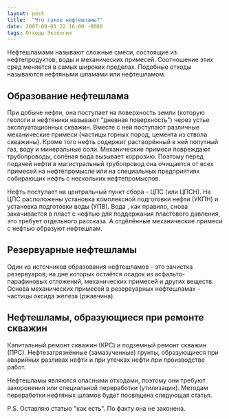 ```yaml
---
layout: post
title:  "Что такое нефтешламы?"
date: 2007-09-01 22:16:00 -0000
tags: Отходы Экология
---
```


Нефтешламами называют сложные смеси, состоящие из нефтепродуктов, воды и механических примесей. Соотношение этих сред меняется в самых широких пределах. Подобные отходы называются нефтяными шламами или нефтешламом.

## Образование нефтешлама

При добыче нефти, она поступает на поверхность земли (которую геологи и нефтяники называют "дневная поверхность") через устье эксплуатационных скважин. Вместе с ней поступают различные механические примеси (частицы горных пород, цемента из ствола скважины). Кроме того нефть содержит растворённый в ней попутный газ, воду и минеральные соли. Механические примеси повреждают трубопроводы, солёная вода вызывает коррозию. Поэтому перед подачей нефти в магистральный трубопровод она очищается от всех примесей на нефтепромысле или на специальных предприятиях собирающих нефть с нескольких нефтепромыслов.

Нефть поступает на центральный пункт сбора - ЦПС (или ЦПСН). На ЦПС расположены установка комплексной подготовки нефти (УКПН) и установка подготовки воды (УПВ). Вода , как правило, снова закачивается в пласт с нефтью для поддержания пластового давления, это требует отдельного рассказа. А отдёлённые механические примеси с нефтью образуют нефтешлам. 

## Резервуарные нефтешламы

Один из источников образования нефтешламов - это зачистка резервуаров, на дне которых остаётся осадок из асфальто-парафиновых отложений, механических примесей и других веществ. Основа механических примесей в резервуарных нефтешламах - частицы оксида железа (ржавчина).

## Нефтешламы, образующиеся при ремонте скважин

Капитальный ремонт скважин (КРС) и подземный ремонт скважин (ПРС). Нефтезагрязнённые (замазученные) грунты, образующиеся при аварийных разливах нефти и при утечках нефти при производстве работ.

Нефтешламы являются опасными отходами, поэтому они требуют захоронения или специальной переработки (утилизации). Методам переработки нефтяных шламов будет посвящена следующая статья.

P.S. Оставляю статью "как есть". По факту она не законена.